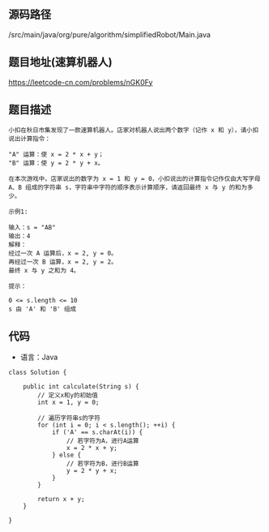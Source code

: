 ## 源码路径

/src/main/java/org/pure/algorithm/simplifiedRobot/Main.java

## 题目地址(速算机器人)

https://leetcode-cn.com/problems/nGK0Fy

## 题目描述

```
小扣在秋日市集发现了一款速算机器人。店家对机器人说出两个数字（记作 x 和 y），请小扣说出计算指令：

"A" 运算：使 x = 2 * x + y；
"B" 运算：使 y = 2 * y + x。

在本次游戏中，店家说出的数字为 x = 1 和 y = 0，小扣说出的计算指令记作仅由大写字母 A、B 组成的字符串 s，字符串中字符的顺序表示计算顺序，请返回最终 x 与 y 的和为多少。

示例1:

输入：s = "AB"
输出：4
解释：
经过一次 A 运算后，x = 2, y = 0。
再经过一次 B 运算，x = 2, y = 2。
最终 x 与 y 之和为 4。

提示：

0 <= s.length <= 10
s 由 'A' 和 'B' 组成
```

## 代码

- 语言：Java

```
class Solution {

    public int calculate(String s) {
        // 定义x和y的初始值
        int x = 1, y = 0;

        // 遍历字符串s的字符
        for (int i = 0; i < s.length(); ++i) {
            if ('A' == s.charAt(i)) {
                // 若字符为A，进行A运算
                x = 2 * x + y;
            } else {
                // 若字符为B，进行B运算
                y = 2 * y + x;
            }
        }

        return x + y;
    }

}
```